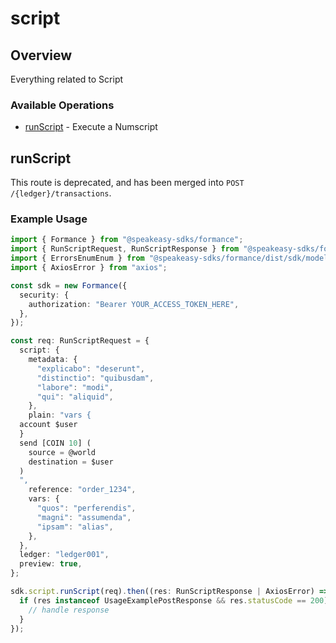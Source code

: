 # script

## Overview

Everything related to Script

### Available Operations

* [runScript](#runscript) - Execute a Numscript

## runScript

This route is deprecated, and has been merged into `POST /{ledger}/transactions`.


### Example Usage

```typescript
import { Formance } from "@speakeasy-sdks/formance";
import { RunScriptRequest, RunScriptResponse } from "@speakeasy-sdks/formance/dist/sdk/models/operations";
import { ErrorsEnumEnum } from "@speakeasy-sdks/formance/dist/sdk/models/shared";
import { AxiosError } from "axios";

const sdk = new Formance({
  security: {
    authorization: "Bearer YOUR_ACCESS_TOKEN_HERE",
  },
});

const req: RunScriptRequest = {
  script: {
    metadata: {
      "explicabo": "deserunt",
      "distinctio": "quibusdam",
      "labore": "modi",
      "qui": "aliquid",
    },
    plain: "vars {
  account $user
  }
  send [COIN 10] (
  	source = @world
  	destination = $user
  )
  ",
    reference: "order_1234",
    vars: {
      "quos": "perferendis",
      "magni": "assumenda",
      "ipsam": "alias",
    },
  },
  ledger: "ledger001",
  preview: true,
};

sdk.script.runScript(req).then((res: RunScriptResponse | AxiosError) => {
  if (res instanceof UsageExamplePostResponse && res.statusCode == 200) {
    // handle response
  }
});
```
